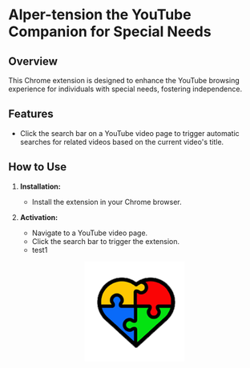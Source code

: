 # Alper-tension the YouTube Companion for Special Needs

## Overview

This Chrome extension is designed to enhance the YouTube browsing experience for individuals with special needs, fostering independence.

## Features

- Click the search bar on a YouTube video page to trigger automatic searches for related videos based on the current video's title.

## How to Use

1. **Installation:**
   - Install the extension in your Chrome browser.

2. **Activation:**
   - Navigate to a YouTube video page.
   - Click the search bar to trigger the extension.
   - test1


<div align="center">
  <img src="icon.png" alt="Extension Icon">
</div>
